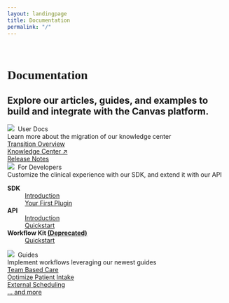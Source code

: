 ```yaml
---
layout: landingpage
title: Documentation
permalink: "/"
--- 
```


<div class="cardSectionFullWidthContainer cardSectionBackground">
    <div class="cardSectionInnerContainer">
        <div class="cardTitleContainer">
            <h1 class="cardSectionH1" style="font-family: Georgia, serif;"><br>Documentation</h1>
            <h2 class="cardSectionH2 topPaddingSm">Explore our articles, guides, and examples to build and integrate with the Canvas platform.</h2>
        </div>
        <div class="cardWrapper topPaddingSm">
            <div class="cardContainer">
                <div class="cardHeading">
                     <img class="cardIcon" src="{{ "/assets/images/file.svg" | relative_url }}"><span>&nbsp;&nbsp;User Docs</span>
                </div>
                <div class="cardBody">
                    <span>Learn more about the migration of our knowledge center</span>
                    <div class="anchorContainer">
                    <a href="/documentation">Transition Overview</a><br>
                    <a href="https://canvas-medical.zendesk.com/hc/en-us">Knowledge Center ↗</a><br>
                    <a href="/product-updates/release-notes">Release Notes</a> 
                    </div>
                </div>
            </div>
            <div class="cardContainer">
                <div class="cardHeading">
                    <img class="cardIcon" src="{{ "/assets/images/developers.svg" | relative_url }}"><span>&nbsp;&nbsp;For Developers</span>
                </div>
                <div class="cardBody">
                     <span>
                        Customize the clinical experience with our SDK, and extend it with our API
                    </span>
                     <div class="anchorContainer">
                        <dl>
                          <dt>
                            <strong>SDK</strong>
                          </dt>
                          <dd>
                            <a href="/sdk/">Introduction</a><br/>
                          </dd>
                          <dd>
                            <a href="/guides/your-first-plugin/">Your First Plugin</a><br/>
                          </dd>
                          <dt>
                            <strong>API</strong>
                          </dt>
                          <dd>
                            <a href="/api/">Introduction</a><br/>
                          </dd>
                          <dd>
                            <a href="/api/quickstart">Quickstart</a><br/>
                          </dd>
                          <dt>
                            <strong>Workflow Kit <a href="/product-updates/important-dates/#:~:text=07/02/2024-,Workflow%20SDK,-New%20Version">(Deprecated)</a></strong>
                          </dt>
                          <dd>
                            <a href="/sdk/workflow-sdk-quickstart/">Quickstart</a><br/>
                          </dd>
                        </dl>
                    </div>
                </div>
            </div>
            <div class="cardContainer">
                <div class="cardHeading">
                    <img class="cardIcon" src="{{ "/assets/images/font-awesome/fa-book.svg" | relative_url }}"><span>&nbsp;&nbsp;Guides</span>
                </div>
                <div class="cardBody">
                    <span>
                        Implement workflows leveraging our newest guides
                    </span>
                    <div class="anchorContainer">
                        <a href="/guides/team-based-care">Team Based Care</a><br/>
                        <a href="/guides/optimize-patient-intake">Optimize Patient Intake</a><br/>
                        <a href="/guides/external-scheduling">External Scheduling</a><br/>
                        <a href="/guides">... and more</a><br/>
                    </div>
                </div>
            </div>
        </div>
    </div>
</div>

